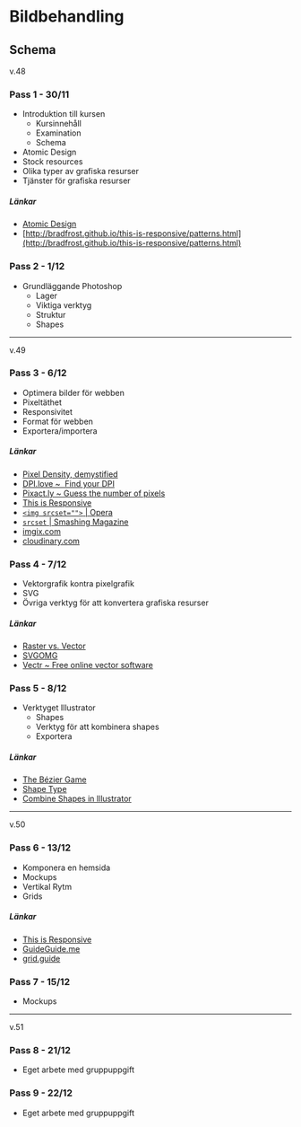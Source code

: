 # Bildbehandling

## Schema
v.48

### Pass 1 - 30/11

* Introduktion till kursen
    * Kursinnehåll
    * Examination
    * Schema
* Atomic Design
* Stock resources
* Olika typer av grafiska resurser
* Tjänster för grafiska resurser

##### Länkar

* [Atomic Design](http://atomicdesign.bradfrost.com/)
* [http://bradfrost.github.io/this-is-responsive/patterns.html](http://bradfrost.github.io/this-is-responsive/patterns.html)

### Pass 2 - 1/12

* Grundläggande Photoshop
    * Lager
    * Viktiga verktyg
    * Struktur
    * Shapes  

---
v.49

### Pass 3 - 6/12

* Optimera bilder för webben
* Pixeltäthet
* Responsivitet
* Format för webben
* Exportera/importera

##### Länkar

* [Pixel Density, demystified](https://medium.com/@pnowelldesign/pixel-density-demystified-a4db63ba2922)
* [DPI.love ~  Find your DPI](http://dpi.lv/)
* [Pixact.ly ~ Guess the number of pixels](http://pixact.ly/)
* [This is Responsive](http://bradfrost.github.io/this-is-responsive/patterns.html)
* [`<img srcset="">` | Opera](https://dev.opera.com/articles/responsive-images/)
* [`srcset` | Smashing Magazine](https://www.smashingmagazine.com/2014/05/responsive-images-done-right-guide-picture-srcset/)
* [imgix.com](https://www.imgix.com/)
* [cloudinary.com](https://cloudinary.com/)

### Pass 4 - 7/12

* Vektorgrafik kontra pixelgrafik
* SVG
* Övriga verktyg för att konvertera grafiska resurser

##### Länkar

* [Raster vs. Vector](http://vector-conversions.com/vectorizing/raster_vs_vector.html)
* [SVGOMG](https://jakearchibald.github.io/svgomg/)
* [Vectr ~ Free online vector software](https://vectr.com/)

### Pass 5 - 8/12

* Verktyget Illustrator
    * Shapes
    * Verktyg för att kombinera shapes
    * Exportera

##### Länkar

* [The Bézier Game](http://bezier.method.ac/)
* [Shape Type](http://shape.method.ac/)
* [Combine Shapes in Illustrator](https://helpx.adobe.com/illustrator/using/combining-objects.html)

---
v.50

### Pass 6 - 13/12

* Komponera en hemsida
* Mockups
* Vertikal Rytm
* Grids

##### Länkar

* [This is Responsive](http://bradfrost.github.io/this-is-responsive/patterns.html)
* [GuideGuide.me](https://guideguide.me/)
* [grid.guide](http://grid.guide/)

### Pass 7 - 15/12

* Mockups

---
v.51

### Pass 8 - 21/12

* Eget arbete med gruppuppgift

### Pass 9 - 22/12

* Eget arbete med gruppuppgift
